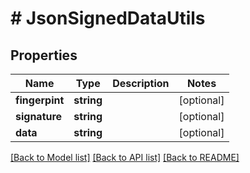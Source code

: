 # # JsonSignedDataUtils

## Properties

Name | Type | Description | Notes
------------ | ------------- | ------------- | -------------
**fingerpint** | **string** |  | [optional] 
**signature** | **string** |  | [optional] 
**data** | **string** |  | [optional] 

[[Back to Model list]](../../README.md#documentation-for-models) [[Back to API list]](../../README.md#documentation-for-api-endpoints) [[Back to README]](../../README.md)


